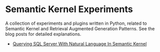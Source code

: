 # Semantic Kernel Experiments

A collection of experiments and plugins written in Python, related to Semantic Kernel and Retrieval Augmented Generation Patterns. See the blog posts for detailed explanations.

- [Querying SQL Server With Natural Language In Semantic Kernel](https://www.benconstable.dev/posts/querying-sql-server-with-natural-language-in-semantic-kernel/)

